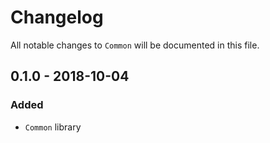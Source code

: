 # Changelog

All notable changes to `Common` will be documented in this file.

## 0.1.0 - 2018-10-04

### Added
- `Common` library
